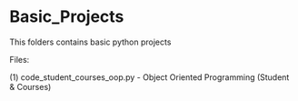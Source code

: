 # Basic_Projects
This folders contains basic python projects 


Files: 

(1) code_student_courses_oop.py  - Object Oriented Programming (Student & Courses)
